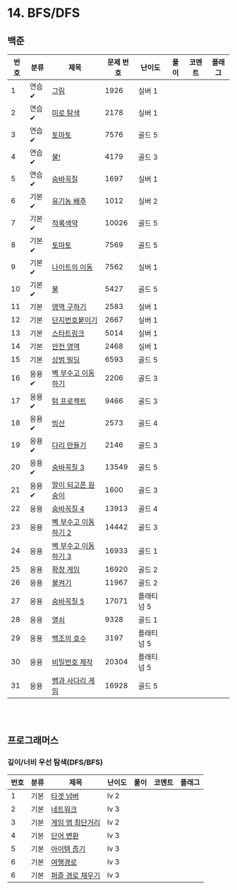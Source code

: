# 14. BFS/DFS


## 백준
| 번호 | 분류 | 제목                                                    | 문제 번호 | 난이도 | 풀이 | 코멘트 | 플래그 |
|----|-----|-------------------------------------------------------|-------|-----|------|-|-|
| 1  | 연습✔ | [그림](https://www.acmicpc.net/problem/1926)            | 1926  |  실버 1  |      | | |
| 2  | 연습✔ | [미로 탐색](https://www.acmicpc.net/problem/2178)         | 2178  |  실버 1  |      | | |
| 3  | 연습✔ | [토마토](https://www.acmicpc.net/problem/7576)           | 7576  |  골드 5  |      | | |
| 4  | 연습✔ | [불!](https://www.acmicpc.net/problem/4179)            | 4179  |  골드 3  |      | |  |
| 5  | 연습✔ | [숨바꼭질](https://www.acmicpc.net/problem/1697)          | 1697  |  실버 1   |      | |  |
| 6  | 기본✔ | [유기농 배추](https://www.acmicpc.net/problem/1012)        | 1012  |  실버 2   |      | |  |
| 7  | 기본✔ | [적록색약](https://www.acmicpc.net/problem/10026)         | 10026 |  골드 5   |      | |  |
| 8  | 기본✔ | [토마토](https://www.acmicpc.net/problem/7569)           | 7569  |  골드 5  |      | | |
| 9  | 기본✔ | [나이트의 이동](https://www.acmicpc.net/problem/7562)       | 7562  |  실버 1   |      | |  |
| 10 | 기본✔ | [불](https://www.acmicpc.net/problem/5427)             | 5427  |  골드 5   |      | |  |
| 11 | 기본 | [영역 구하기](https://www.acmicpc.net/problem/2583)        | 2583  |  실버 1   |      | |  |
| 12 | 기본 | [단지번호붙이기](https://www.acmicpc.net/problem/2667)       | 2667  |  실버 1   |      | |  |
| 13 | 기본 | [스타트링크](https://www.acmicpc.net/problem/5014)         | 5014  |  실버 1   |      | |  |
| 14 | 기본 | [안전 영역](https://www.acmicpc.net/problem/2468)         | 2468  |  실버 1   |      | |  |
| 15 | 기본 | [상범 빌딩](https://www.acmicpc.net/problem/6593)         | 6593  |  골드 5   |      | |  |
| 16 | 응용✔ | [벽 부수고 이동하기](https://www.acmicpc.net/problem/2206)    | 2206  |  골드 3   |      | |  |
| 17 | 응용✔ | [텀 프로젝트](https://www.acmicpc.net/problem/9466)        | 9466  |   골드 3  |      | |  |
| 18 | 응용✔ | [빙산](https://www.acmicpc.net/problem/2573)            | 2573  |  골드 4   |      | |  |
| 19 | 응용✔ | [다리 만들기](https://www.acmicpc.net/problem/2146)        | 2146  |  골드 3   |      | |  |
| 20 | 응용✔ | [숨바꼭질 3](https://www.acmicpc.net/problem/13549)       | 13549 |  골드 5   |      | |  |
| 21 | 응용✔ | [말이 되고픈 원숭이](https://www.acmicpc.net/problem/1600)    | 1600  |  골드 3   |      | |  |
| 22 | 응용 | [숨바꼭질 4](https://www.acmicpc.net/problem/13913)       | 13913 |  골드 4   |      | |  |
| 23 | 응용 | [벽 부수고 이동하기 2](https://www.acmicpc.net/problem/14442) | 14442 |   골드 3  |      | |  |
| 24 | 응용 | [벽 부수고 이동하기 3](https://www.acmicpc.net/problem/16933) | 16933 |  골드 1   |      | |  |
| 25 | 응용 | [확장 게임](https://www.acmicpc.net/problem/16920)        | 16920 |  골드 2   |      | |  |
| 26 | 응용 | [불켜기](https://www.acmicpc.net/problem/11967)          | 11967 |  골드 2   |      | |  |
| 27 | 응용 | [숨바꼭질 5](https://www.acmicpc.net/problem/17071)       | 17071 |  플래티넘 5   |      | |  |
| 28 | 응용 | [열쇠](https://www.acmicpc.net/problem/9328)            | 9328  |  골드 1   |      | |  |
| 29 | 응용 | [백조의 호수](https://www.acmicpc.net/problem/3197)        | 3197  |  플래티넘 5   |      |  |  |
| 30 | 응용 | [비밀번호 제작](https://www.acmicpc.net/problem/20304)      | 20304 |   플래티넘 5  |      |  |  |
| 31 | 응용 | [뱀과 사다리 게임](https://www.acmicpc.net/problem/16928)    | 16928 |  골드 5  |      |  |  |

<br><br>

## 프로그래머스
### 깊이/너비 우선 탐색(DFS/BFS)
| 번호 | 분류 | 제목                                                                           | 난이도  | 풀이 | 코멘트 | 플래그 |
|----|-----|------------------------------------------------------------------------------|------|---|----|--|
| 1  | 기본 | [타겟 넘버](https://school.programmers.co.kr/learn/courses/30/lessons/43165)     | lv 2 |  |    |  |
| 2  | 기본 | [네트워크](https://school.programmers.co.kr/learn/courses/30/lessons/43162)      | lv 3 |  |    |  |
| 3  | 기본 | [게임 맵 최단거리](https://school.programmers.co.kr/learn/courses/30/lessons/1844)  | lv 2 |  |    |  |
| 4  | 기본 | [단어 변환](https://school.programmers.co.kr/learn/courses/30/lessons/43163)     | lv 3 |  |    |  |
| 5  | 기본 | [아이템 줍기](https://school.programmers.co.kr/learn/courses/30/lessons/87694)    | lv 3 |  |    |  |
| 6  | 기본 | [여행경로](https://school.programmers.co.kr/learn/courses/30/lessons/43164)      | lv 3 |  |    |  |
| 6  | 기본 | [퍼즐 경로 채우기](https://school.programmers.co.kr/learn/courses/30/lessons/84021) | lv 3 |  |    |  |
